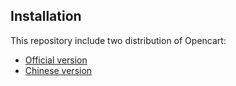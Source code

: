 ## Installation

This repository include two distribution of Opencart:  

* [Official version](https://www.opencart.com/index.php?route=cms/download)
* [Chinese version](https://www.opencart.cn/download#anchor-download)
